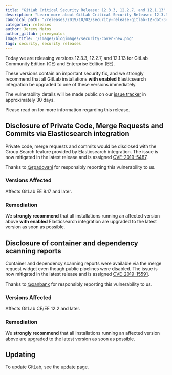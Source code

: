 ```yaml
---
title: "GitLab Critical Security Release: 12.3.3, 12.2.7, and 12.1.13"
description: "Learn more about GitLab Critical Security Release: 12.3.3, 12.2.7, and 12.1.13 for GitLab Community Edition (CE) and Enterprise Edition (EE)"
canonical_path: "/releases/2019/10/02/security-release-gitlab-12-dot-3-dot-3-released/"
categories: releases
author: Jeremy Matos
author_gitlab: jeremymatos
image_title: '/images/blogimages/security-cover-new.png'
tags: security, security releases
---
```


Today we are releasing versions 12.3.3, 12.2.7, and 12.1.13 for GitLab Community Edition (CE) and Enterprise Edition (EE).

These versions contain an important security fix, and we strongly recommend that all GitLab installations **with enabled** Elasticsearch integration be upgraded to one of these versions immediately.

<!-- more -->

The vulnerability details will be made public on our [issue tracker](https://gitlab.com/gitlab-org/gitlab/issues?label_name%5B%5D=security&scope=all&state=opened) in approximately 30 days.

Please read on for more information regarding this release.

## Disclosure of Private Code, Merge Requests and Commits via Elasticsearch integration

Private code, merge requests and commits would be disclosed with the Group Search feature provided by Elasticsearch integration. The issue is now mitigated in the latest release and is assigned [CVE-2019-5487](https://cve.mitre.org/cgi-bin/cvename.cgi?name=CVE-2019-5487).

Thanks to [@rpadovani](https://hackerone.com/rpadovani) for responsibly reporting this vulnerability to us.

### Versions Affected

Affects GitLab EE 8.17 and later.

### Remediation

We **strongly recommend** that all installations running an affected version above **with enabled** Elasticsearch integration are upgraded to the latest version as soon as possible.

## Disclosure of container and dependency scanning reports

Container and dependency scanning reports were available via the merge request widget even though public pipelines were disabled. The issue is now mitigated in the latest release and is assigned [CVE-2019-15591](https://cve.mitre.org/cgi-bin/cvename.cgi?name=CVE-2019-15591). 

Thanks to [@xanbanx](https://hackerone.com/xanbanx) for responsibly reporting this vulnerability to us.

### Versions Affected

Affects GitLab CE/EE 12.2 and later.

### Remediation

We **strongly recommend** that all installations running an affected version above are upgraded to the latest version as soon as possible.

## Updating

To update GitLab, see the [update page](/update/).
